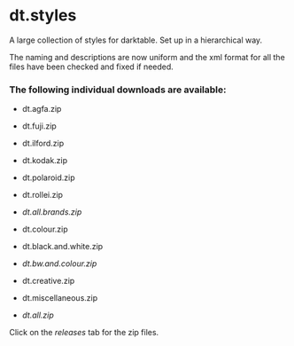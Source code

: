 # dt.styles

A large collection of styles for darktable. Set up in a hierarchical way.

The naming and descriptions are now uniform and the xml format for all the files have been checked and fixed if needed.

### The following individual downloads are available:

* dt.agfa.zip
* dt.fuji.zip
* dt.ilford.zip
* dt.kodak.zip
* dt.polaroid.zip
* dt.rollei.zip
* *dt.all.brands.zip*

* dt.colour.zip
* dt.black.and.white.zip
* *dt.bw.and.colour.zip*

* dt.creative.zip
* dt.miscellaneous.zip

* *dt.all.zip*

Click on the *releases* tab for the zip files.
